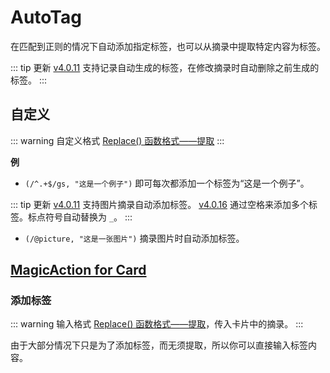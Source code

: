 # AutoTag

在匹配到正则的情况下自动添加指定标签，也可以从摘录中提取特定内容为标签。

::: tip 更新
[v4.0.11](/update) 支持记录自动生成的标签，在修改摘录时自动删除之前生成的标签。
:::

## 自定义

::: warning 自定义格式
[Replace() 函数格式——提取](../custom.md#replace-函数)
:::

**例**

- `(/^.+$/gs, "这是一个例子")` 即可每次都添加一个标签为“这是一个例子”。

::: tip 更新
[v4.0.11](/update) 支持图片摘录自动添加标签。
[v4.0.16](/update) 通过空格来添加多个标签。标点符号自动替换为 `_`。
:::

- `(/@picture, "这是一张图片")` 摘录图片时自动添加标签。

## [MagicAction for Card](magicaction4card.md#添加标签)

### 添加标签

::: warning 输入格式
[Replace() 函数格式——提取](../custom.md#replace-函数)，传入卡片中的摘录。
:::

由于大部分情况下只是为了添加标签，而无须提取，所以你可以直接输入标签内容。